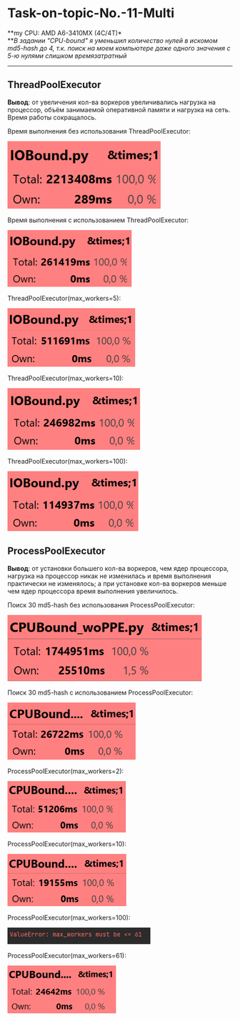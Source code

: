 # Task-on-topic-No.-11-Multi
**my CPU: AMD A6-3410MX (4C/4T)*\
***В задании "CPU-bound" я уменьшил количество нулей в искомом md5-hash до 4, т.к. поиск 
на моем компьютере даже одного значения с 5-ю нулями слишком времязатратный*
____

## ThreadPoolExecutor

**Вывод**: от увеличения кол-ва воркеров увеличивались нагрузка на процессор, 
объём занимаемой оперативной памяти и нагрузка на сеть. Время работы сокращалось.

Время выполнения без использования ThreadPoolExecutor:

![woTPE](img_ThreadPoolExecutor/woTPE.png "woTPE.png")

Время выполнения с использованием ThreadPoolExecutor:

![tDefault](img_ThreadPoolExecutor/tDefault.png "tDefault.png")

ThreadPoolExecutor(max_workers=5):

![t5](img_ThreadPoolExecutor/t5.png "t5.png")

ThreadPoolExecutor(max_workers=10):

![t10](img_ThreadPoolExecutor/t10.png "t10.png")

ThreadPoolExecutor(max_workers=100):

![t100](img_ThreadPoolExecutor/t100.png "t100.png")


## ProcessPoolExecutor

**Вывод**: от установки большего кол-ва воркеров, чем ядер процессора, нагрузка на процессор никак не изменилась 
и время выполнения практически не изменялось; а при установке кол-ва воркеров меньше чем ядер процессора 
время выполнения увеличилось.

Поиск 30 md5-hash без использования ProcessPoolExecutor:

![woPPE](img_ProcessPoolExecutor/woPPE.png "woPPE.png")

Поиск 30 md5-hash с использованием ProcessPoolExecutor:

![Default](img_ProcessPoolExecutor/pDefault.png "pDefault.png")

ProcessPoolExecutor(max_workers=2):

![p2](img_ProcessPoolExecutor/p2.png "p2.png")

ProcessPoolExecutor(max_workers=10):

![p10](img_ProcessPoolExecutor/p10.png "p10.png")

ProcessPoolExecutor(max_workers=100):

![p100](img_ProcessPoolExecutor/p100.png "p100.png")

ProcessPoolExecutor(max_workers=61):

![p61](img_ProcessPoolExecutor/p61.png "p61.png")